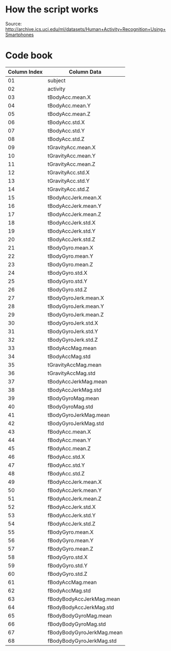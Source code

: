# How the script works

Source: http://archive.ics.uci.edu/ml/datasets/Human+Activity+Recognition+Using+Smartphones

# Code book
|Column Index | Column Data|
|-------------|------------|
| 01 | subject |
| 02 | activity |
| 03 | tBodyAcc.mean.X |
| 04 | tBodyAcc.mean.Y |
| 05 | tBodyAcc.mean.Z |
| 06 | tBodyAcc.std.X |
| 07 | tBodyAcc.std.Y |
| 08 | tBodyAcc.std.Z |
| 09 | tGravityAcc.mean.X |
| 10 | tGravityAcc.mean.Y |
| 11 | tGravityAcc.mean.Z |
| 12 | tGravityAcc.std.X |
| 13 | tGravityAcc.std.Y |
| 14 | tGravityAcc.std.Z |
| 15 | tBodyAccJerk.mean.X |
| 16 | tBodyAccJerk.mean.Y |
| 17 | tBodyAccJerk.mean.Z |
| 18 | tBodyAccJerk.std.X |
| 19 | tBodyAccJerk.std.Y |
| 20 | tBodyAccJerk.std.Z |
| 21 | tBodyGyro.mean.X |
| 22 | tBodyGyro.mean.Y |
| 23 | tBodyGyro.mean.Z |
| 24 | tBodyGyro.std.X |
| 25 | tBodyGyro.std.Y |
| 26 | tBodyGyro.std.Z |
| 27 | tBodyGyroJerk.mean.X |
| 28 | tBodyGyroJerk.mean.Y |
| 29 | tBodyGyroJerk.mean.Z |
| 30 | tBodyGyroJerk.std.X |
| 31 | tBodyGyroJerk.std.Y |
| 32 | tBodyGyroJerk.std.Z |
| 33 | tBodyAccMag.mean |
| 34 | tBodyAccMag.std |
| 35 | tGravityAccMag.mean |
| 36 | tGravityAccMag.std |
| 37 | tBodyAccJerkMag.mean |
| 38 | tBodyAccJerkMag.std |
| 39 | tBodyGyroMag.mean |
| 40 | tBodyGyroMag.std |
| 41 | tBodyGyroJerkMag.mean |
| 42 | tBodyGyroJerkMag.std |
| 43 | fBodyAcc.mean.X |
| 44 | fBodyAcc.mean.Y |
| 45 | fBodyAcc.mean.Z |
| 46 | fBodyAcc.std.X |
| 47 | fBodyAcc.std.Y |
| 48 | fBodyAcc.std.Z |
| 49 | fBodyAccJerk.mean.X |
| 50 | fBodyAccJerk.mean.Y |
| 51 | fBodyAccJerk.mean.Z |
| 52 | fBodyAccJerk.std.X |
| 53 | fBodyAccJerk.std.Y |
| 54 | fBodyAccJerk.std.Z |
| 55 | fBodyGyro.mean.X |
| 56 | fBodyGyro.mean.Y |
| 57 | fBodyGyro.mean.Z |
| 58 | fBodyGyro.std.X |
| 59 | fBodyGyro.std.Y |
| 60 | fBodyGyro.std.Z |
| 61 | fBodyAccMag.mean |
| 62 | fBodyAccMag.std |
| 63 | fBodyBodyAccJerkMag.mean |
| 64 | fBodyBodyAccJerkMag.std |
| 65 | fBodyBodyGyroMag.mean |
| 66 | fBodyBodyGyroMag.std |
| 67 | fBodyBodyGyroJerkMag.mean |
| 68 | fBodyBodyGyroJerkMag.std |
